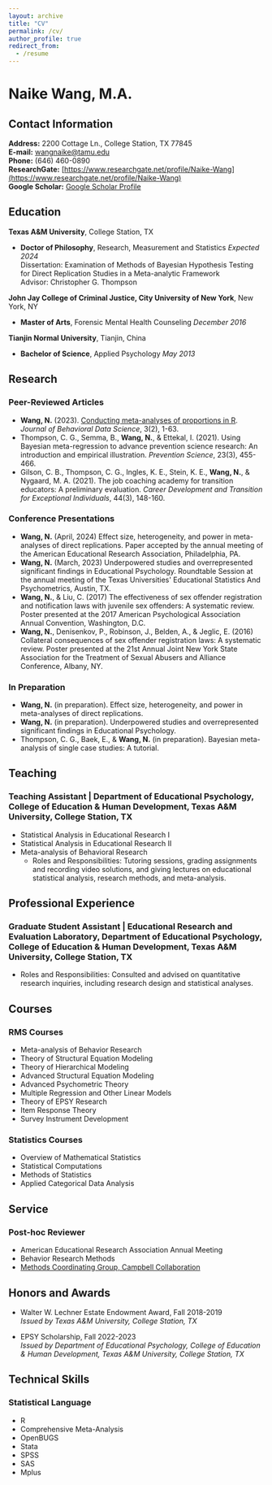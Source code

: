 ```yaml
---
layout: archive
title: "CV"
permalink: /cv/
author_profile: true
redirect_from:
  - /resume
---
```

# Naike Wang, M.A.

## Contact Information

**Address:** 2200 Cottage Ln., College Station, TX 77845  
**E-mail:** [wangnaike@tamu.edu](mailto:wangnaike@tamu.edu)  
**Phone:** (646) 460-0890  
**ResearchGate:** [https://www.researchgate.net/profile/Naike-Wang](https://www.researchgate.net/profile/Naike-Wang)  
**Google Scholar:** [Google Scholar Profile](https://scholar.google.com/citations?user=QD-iEXoAAAAJ&hl=en&inst=14379318592444324147)

## Education

**Texas A&M University**, College Station, TX  
- **Doctor of Philosophy**, Research, Measurement and Statistics _Expected 2024_  
Dissertation: Examination of Methods of Bayesian Hypothesis Testing for Direct Replication Studies in a Meta-analytic Framework  
Advisor: Christopher G. Thompson

**John Jay College of Criminal Justice, City University of New York**, New York, NY  
- **Master of Arts**, Forensic Mental Health Counseling _December 2016_

**Tianjin Normal University**, Tianjin, China  
- **Bachelor of Science**, Applied Psychology _May 2013_

## Research

### Peer-Reviewed Articles

- **Wang, N.** (2023). [Conducting meta-analyses of proportions in R](https://www.researchgate.net/publication/375451196_Conducting_Meta-analyses_of_Proportions_in_R). _Journal of Behavioral Data Science_, 3(2), 1-63.
- Thompson, C. G., Semma, B., **Wang, N.**, & Ettekal, I. (2021). Using Bayesian meta-regression to advance prevention science research: An introduction and empirical illustration. _Prevention Science_, 23(3), 455-466.
- Gilson, C. B., Thompson, C. G., Ingles, K. E., Stein, K. E., **Wang, N.**, & Nygaard, M. A. (2021). The job coaching academy for transition educators: A preliminary evaluation. _Career Development and Transition for Exceptional Individuals_, 44(3), 148-160.

### Conference Presentations

- **Wang, N.** (April, 2024) Effect size, heterogeneity, and power in meta-analyses of direct replications. Paper accepted by the annual meeting of the American Educational Research Association, Philadelphia, PA.
- **Wang, N.** (March, 2023) Underpowered studies and overrepresented significant findings in Educational Psychology. Roundtable Session at the annual meeting of the Texas Universities' Educational Statistics And Psychometrics, Austin, TX.
- **Wang, N.**, & Liu, C. (2017) The effectiveness of sex offender registration and notification laws with juvenile sex offenders: A systematic review. Poster presented at the 2017 American Psychological Association Annual Convention, Washington, D.C.
- **Wang, N.**, Denisenkov, P., Robinson, J., Belden, A., & Jeglic, E. (2016) Collateral consequences of sex offender registration laws: A systematic review. Poster presented at the 21st Annual Joint New York State Association for the Treatment of Sexual Abusers and Alliance Conference, Albany, NY.

### In Preparation

- **Wang, N.** (in preparation). Effect size, heterogeneity, and power in meta-analyses of direct replications.
- **Wang, N.** (in preparation). Underpowered studies and overrepresented significant findings in Educational Psychology.
- Thompson, C. G., Baek, E., & **Wang, N.** (in preparation). Bayesian meta-analysis of single case studies: A tutorial.

## Teaching

### Teaching Assistant | Department of Educational Psychology, College of Education & Human Development, Texas A&M University, College Station, TX  
- Statistical Analysis in Educational Research I  
- Statistical Analysis in Educational Research II  
- Meta-analysis of Behavioral Research
  * Roles and Responsibilities: Tutoring sessions, grading assignments and recording video solutions, and giving lectures on educational statistical analysis, research methods, and meta-analysis.

## Professional Experience

### Graduate Student Assistant | Educational Research and Evaluation Laboratory, Department of Educational Psychology, College of Education & Human Development, Texas A&M University, College Station, TX  
- Roles and Responsibilities: Consulted and advised on quantitative research inquiries, including research design and statistical analyses.

## Courses

### RMS Courses

- Meta-analysis of Behavior Research
- Theory of Structural Equation Modeling
- Theory of Hierarchical Modeling
- Advanced Structural Equation Modeling
- Advanced Psychometric Theory
- Multiple Regression and Other Linear Models
- Theory of EPSY Research
- Item Response Theory
- Survey Instrument Development 

### Statistics Courses

- Overview of Mathematical Statistics
- Statistical Computations
- Methods of Statistics
- Applied Categorical Data Analysis

## Service

### Post-hoc Reviewer

- American Educational Research Association Annual Meeting
- Behavior Research Methods
- [Methods Coordinating Group, Campbell Collaboration](https://www.campbellcollaboration.org/)

## Honors and Awards

- Walter W. Lechner Estate Endowment Award, Fall 2018-2019  
  _Issued by Texas A&M University, College Station, TX_

- EPSY Scholarship, Fall 2022-2023  
  _Issued by Department of Educational Psychology, College of Education & Human Development, Texas A&M University, College Station, TX_

## Technical Skills

### Statistical Language

- R
- Comprehensive Meta-Analysis
- OpenBUGS
- Stata
- SPSS
- SAS
- Mplus

